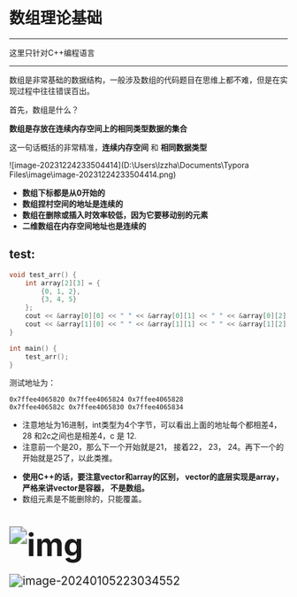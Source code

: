  # 数组理论基础

---

这里只针对C++编程语言

---

数组是非常基础的数据结构，一般涉及数组的代码题目在思维上都不难，但是在实现过程中往往错误百出。

首先，数组是什么？

**数组是存放在连续内存空间上的相同类型数据的集合**

这一句话概括的非常精准，**连续内存空间** 和 **相同数据类型**



![image-20231224233504414](D:\Users\lzzha\Documents\Typora Files\image\image-20231224233504414.png)

+ **数组下标都是从0开始的**
+ **数组捏村空间的地址是连续的**
+ **数组在删除或插入时效率较低，因为它要移动别的元素**
+ **二维数组在内存空间地址也是连续的**



## test:

```c++
void test_arr() {
    int array[2][3] = {
		{0, 1, 2},
		{3, 4, 5}
    };
    cout << &array[0][0] << " " << &array[0][1] << " " << &array[0][2] << endl;
    cout << &array[1][0] << " " << &array[1][1] << " " << &array[1][2] << endl;
}

int main() {
    test_arr();
}
```

测试地址为：

```
0x7ffee4065820 0x7ffee4065824 0x7ffee4065828
0x7ffee406582c 0x7ffee4065830 0x7ffee4065834
```



+ 注意地址为16进制，int类型为4个字节，可以看出上面的地址每个都相差4， 28 和2c之间也是相差4，c 是 12.
+ 注意前一个是20，那么下一个开始就是21， 接着22， 23， 24。再下一个的开始就是25了，以此类推。



* **使用C++的话，要注意vector和array的区别， vector的底层实现是array， 严格来讲vector是容器， 不是数组。**
* 数组元素是不能删除的，只能覆盖。



# <img src="https://code-thinking-1253855093.file.myqcloud.com/pics/%E6%95%B0%E7%BB%84%E6%80%BB%E7%BB%93.png" alt="img" style="zoom: 200%;" />

<img src="C:\Users\lzzha\AppData\Roaming\Typora\typora-user-images\image-20240105223034552.png" alt="image-20240105223034552" style="zoom:150%;" />